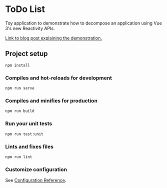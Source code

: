 # ToDo List

Toy application to demonstrate how to decompose an application using Vue 3's new Reactivity APIs.

[Link to blog post explaining the demonstration.](https://shunjilin.com/blog/decomposing-vue-3-components)

## Project setup
```
npm install
```

### Compiles and hot-reloads for development
```
npm run serve
```

### Compiles and minifies for production
```
npm run build
```

### Run your unit tests
```
npm run test:unit
```

### Lints and fixes files
```
npm run lint
```

### Customize configuration
See [Configuration Reference](https://cli.vuejs.org/config/).
